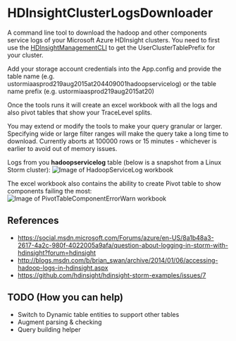 # HDInsightClusterLogsDownloader
A command line tool to download the hadoop and other components service logs of your Microsoft Azure HDInsight clusters.
You need to first use the [HDInsightManagementCLI](../HDInsightManagementCLI) to get the UserClusterTablePrefix for your cluster.

Add your storage account credentials into the App.config and provide the table name (e.g. ustormiaasprod219aug2015at204409001hadoopservicelog) or the table name prefix (e.g. ustormiaasprod219aug2015at20)

Once the tools runs it will create an excel workbook with all the logs and also pivot tables that show your TraceLevel splits.

You may extend or modify the tools to make your query granular or larger. 
Specifying wide or large filter ranges will make the query take a long time to download.
Currently aborts at 100000 rows or 15 minutes - whichever is earlier to avoid out of memory issues.

Logs from you **hadoopservicelog** table (below is a snapshot from a Linux Storm cluster):
![Image of HadoopServiceLog workbook](HadoopServiceLog.png)

The excel workbook also contains the ability to create Pivot table to show components failing the most:
![Image of PivotTableComponentErrorWarn workbook](PivotTableComponentErrorWarn.png)

## References
* https://social.msdn.microsoft.com/Forums/azure/en-US/8a1b48a3-2617-4a2c-980f-4022005a9afa/question-about-logging-in-storm-with-hdinsight?forum=hdinsight
* http://blogs.msdn.com/b/brian_swan/archive/2014/01/06/accessing-hadoop-logs-in-hdinsight.aspx
* https://github.com/hdinsight/hdinsight-storm-examples/issues/7

## TODO (How you can help)
* Switch to Dynamic table entities to support other tables
* Augment parsing & checking
* Query building helper
